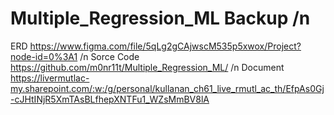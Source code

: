 # Multiple_Regression_ML Backup /n
ERD https://www.figma.com/file/5qLg2gCAjwscM535p5xwox/Project?node-id=0%3A1 /n
Sorce Code https://github.com/m0nr11t/Multiple_Regression_ML/ /n
Document https://livermutlac-my.sharepoint.com/:w:/g/personal/kullanan_ch61_live_rmutl_ac_th/EfpAs0Gj-cJHtINjR5XmTAsBLfhepXNTFu1_WZsMmBV8lA
